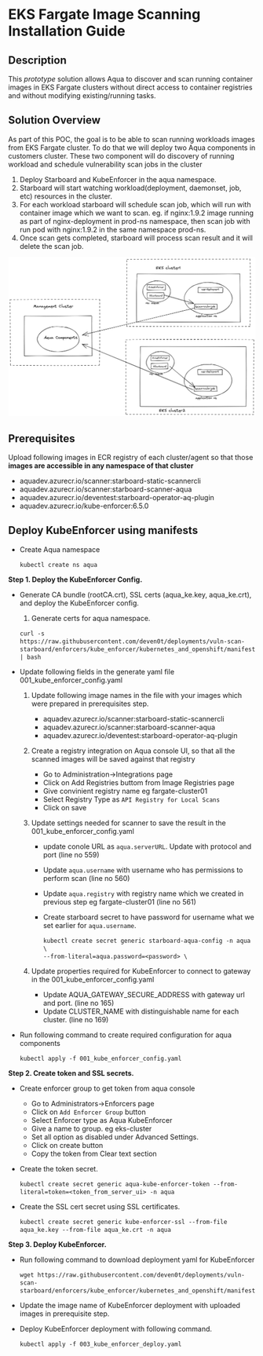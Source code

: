 # EKS Fargate Image Scanning Installation Guide

## Description

This _prototype_ solution allows Aqua to discover and scan running container images in EKS Fargate clusters without direct access to container registries and without modifying existing/running tasks.

## Solution Overview

As part of this POC, the goal is to be able to scan running workloads images from EKS Fargate cluster. To do that we will deploy two Aqua components in customers cluster. These two component will do discovery of running workload and schedule vulnerability scan jobs in the cluster

1. Deploy Starboard and KubeEnforcer in the aqua namespace.
2. Starboard will start watching workload(deployment, daemonset, job, etc) resources in the cluster.
3. For each workload starboard will schedule scan job, which will run with container image which we want to scan. eg. if nginx:1.9.2 image running as part of nginx-deployment in prod-ns namespace, then scan job with run pod with nginx:1.9.2 in the same namespace prod-ns. 
4. Once scan gets completed, starboard will process scan result and it will delete the scan job.

  ![starboard-vuln-scan](working-arch.png)

## Prerequisites

Upload following images in ECR registry of each cluster/agent so that those **images are
accessible in any namespace of that cluster**

- aquadev.azurecr.io/scanner:starboard-static-scannercli    
- aquadev.azurecr.io/scanner:starboard-scanner-aqua
- aquadev.azurecr.io/deventest:starboard-operator-aq-plugin
- aquadev.azurecr.io/kube-enforcer:6.5.0


## Deploy KubeEnforcer using manifests

- Create Aqua namespace
  ```
  kubectl create ns aqua
  ```

**Step 1. Deploy the KubeEnforcer Config.**

-  Generate CA bundle (rootCA.crt), SSL certs (aqua_ke.key, aqua_ke.crt), and deploy the KubeEnforcer config.
        
      1. Generate certs for aqua namespace.
    ```shell
    curl -s  https://raw.githubusercontent.com/deven0t/deployments/vuln-scan-starboard/enforcers/kube_enforcer/kubernetes_and_openshift/manifests/kube_enforcer/gen_ke_certs.sh | bash
    ```

- Update following fields in the generate yaml file 001_kube_enforcer_config.yaml

    1. Update following image names in the file with your images which were prepared in prerequisites step.
        - aquadev.azurecr.io/scanner:starboard-static-scannercli    
        - aquadev.azurecr.io/scanner:starboard-scanner-aqua
        - aquadev.azurecr.io/deventest:starboard-operator-aq-plugin
    2. Create a registry integration on Aqua console UI, so that all the scanned images will be saved against that registry
        - Go to Administration->Integrations page
        - Click on Add Registries buttom from Image Registries page
        - Give convinient registry name eg fargate-cluster01
        - Select Registry Type as `API Registry for Local Scans` 
        - Click on save
    3. Update settings needed for scanner to save the result in the 001_kube_enforcer_config.yaml
        - update conole URL as `aqua.serverURL`. Update with protocol and port (line no 559)
        - Update `aqua.username` with username who has permissions to perform scan (line no 560)
        - Update `aqua.registry` with registry name which we created in previous step eg fargate-cluster01 (line no 561)
        - Create starboard secret to have password for username what we set earlier for `aqua.username`.

          ```shell
          kubectl create secret generic starboard-aqua-config -n aqua \
          --from-literal=aqua.password=<password> \
          ```

    4. Update properties required for KubeEnforcer to connect to gateway in the 001_kube_enforcer_config.yaml
        - Update AQUA_GATEWAY_SECURE_ADDRESS with gateway url and port. (line no 165)
        - Update CLUSTER_NAME with distinguishable name for each cluster. (line no 169)

- Run following command to create required configuration for aqua components

    ```shell
    kubectl apply -f 001_kube_enforcer_config.yaml
    ```

**Step 2.  Create token and SSL secrets.**

* Create enforcer group to get token from aqua console
  - Go to Administrators->Enforcers page
  - Click on `Add Enforcer Group` button
  - Select Enforcer type as Aqua KubeEnforcer
  - Give a name to group. eg eks-cluster
  - Set all option as disabled under Advanced Settings.
  - Click on create button
  - Copy the token from Clear text section

* Create the token secret.

  ```shell
  kubectl create secret generic aqua-kube-enforcer-token --from-literal=token=<token_from_server_ui> -n aqua
  ```

* Create the SSL cert secret using SSL certificates.
    
  ```shell
  kubectl create secret generic kube-enforcer-ssl --from-file aqua_ke.key --from-file aqua_ke.crt -n aqua
  ```


**Step 3. Deploy KubeEnforcer.**


- Run following command to download deployment yaml for KubeEnforcer
  ```SHELL
  wget https://raw.githubusercontent.com/deven0t/deployments/vuln-scan-starboard/enforcers/kube_enforcer/kubernetes_and_openshift/manifests/kube_enforcer/003_kube_enforcer_deploy.yaml
  ```

- Update the image name of KubeEnforcer deployment with uploaded images in prerequisite step.

- Deploy KubeEnforcer deployment with following command.

    ```shell
    kubectl apply -f 003_kube_enforcer_deploy.yaml
    ```

